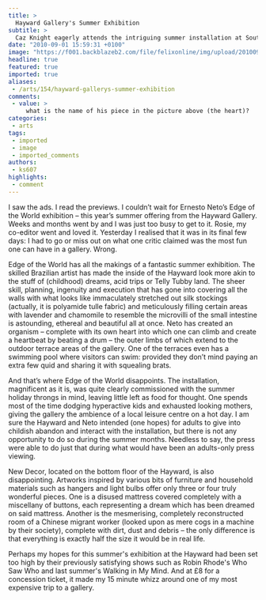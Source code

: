 ```yaml
---
title: >
  Hayward Gallery's Summer Exhibition
subtitle: >
  Caz Knight eagerly attends the intriguing summer installation at South Bank's Hayward Gallery, but is left disappointed
date: "2010-09-01 15:59:31 +0100"
image: "https://f001.backblazeb2.com/file/felixonline/img/upload/201009011654-ks607-Heart.jpg"
headline: true
featured: true
imported: true
aliases:
 - /arts/154/hayward-gallerys-summer-exhibition
comments:
 - value: >
     what is the name of his piece in the picture above (the heart)?
categories:
 - arts
tags:
 - imported
 - image
 - imported_comments
authors:
 - ks607
highlights:
 - comment
---
```


I saw the ads. I read the previews. I couldn’t wait for Ernesto Neto’s Edge of the World exhibition – this year’s summer offering from the Hayward Gallery. Weeks and months went by and I was just too busy to get to it. Rosie, my co-editor went and loved it. Yesterday I realised that it was in its final few days: I had to go or miss out on what one critic claimed was the most fun one can have in a gallery. Wrong.

Edge of the World has all the makings of a fantastic summer exhibition. The skilled Brazilian artist has made the inside of the Hayward look more akin to the stuff of (childhood) dreams, acid trips or Telly Tubby land. The sheer skill, planning, ingenuity and execution that has gone into covering all the walls with what looks like immaculately stretched out silk stockings (actually, it is polyamide tulle fabric) and meticulously filling certain areas with lavender and chamomile to resemble the microvilli of the small intestine is astounding, ethereal and beautiful all at once. Neto has created an organism – complete with its own heart into which one can climb and create a heartbeat by beating a drum – the outer limbs of which extend to the outdoor terrace areas of the gallery. One of the terraces even has a swimming pool where visitors can swim: provided they don’t mind paying an extra few quid and sharing it with squealing brats.

And that’s where Edge of the World disappoints. The installation, magnificent as it is, was quite clearly commissioned with the summer holiday throngs in mind, leaving little left as food for thought. One spends most of the time dodging hyperactive kids and exhausted looking mothers, giving the gallery the ambience of a local leisure centre on a hot day. I am sure the Hayward and Neto intended (one hopes) for adults to give into childish abandon and interact with the installation, but there is not any opportunity to do so during the summer months. Needless to say, the press were able to do just that during what would have been an adults-only press viewing.

New Decor, located on the bottom floor of the Hayward, is also disappointing. Artworks inspired by various bits of furniture and household materials such as hangers and light bulbs offer only three or four truly wonderful pieces. One is a disused mattress covered completely with a miscellany of buttons, each representing a dream which has been dreamed on said mattress. Another is the mesmerising, completely reconstructed room of a Chinese migrant worker (looked upon as mere cogs in a machine by their society), complete with dirt, dust and debris – the only difference is that everything is exactly half the size it would be in real life.

Perhaps my hopes for this summer's exhibition at the Hayward had been set too high by their previously satisfying shows such as Robin Rhode's Who Saw Who and last summer's Walking in My Mind. And at £8 for a concession ticket, it made my 15 minute whizz around one of my most expensive trip to a gallery.
